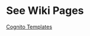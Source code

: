 # See Wiki Pages
[Cognito Templates](https://github.com/Talderon/AWS_CloudFormation/wiki/Cognito-Service-Template)
